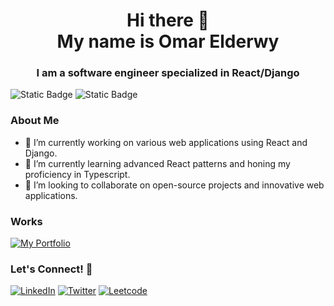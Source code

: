 <h1 align="center">Hi there 👋<br>My name is Omar Elderwy</h1>
<h3 align="center">I am a software engineer specialized in React/Django</h3>
<!--
- 🔭 I’m currently working on ...
- 🌱 I’m currently learning ...
- 👯 I’m looking to collaborate on ...
- 🤔 I’m looking for help with ...
- 💬 Ask me about ...
- 📫 How to reach me: ...
- 😄 Pronouns: ...
- ⚡ Fun fact: ...
-->

![Static Badge](https://img.shields.io/badge/Frontend-React-blue)
![Static Badge](https://img.shields.io/badge/Backend-Django-green)

### About Me
- 🔭 I’m currently working on various web applications using React and Django.
- 🌱 I’m currently learning advanced React patterns and honing my proficiency in Typescript.
- 👯 I’m looking to collaborate on open-source projects and innovative web applications.

### Works
[![My Portfolio](https://img.shields.io/badge/My_Portfolio-A020F0?style=for-the-badge)](https://omarderwy.github.io/portfolio/)

### Let's Connect! 🤝

[![LinkedIn](https://img.shields.io/badge/LinkedIn-0077B5?style=for-the-badge&logo=linkedin&logoColor=white)](https://linkedin.com/in/omar-derwy)
[![Twitter](https://img.shields.io/badge/Twitter-1DA1F2?style=for-the-badge&logo=twitter&logoColor=white)](https://twitter.com/Omarderwy)
[![Leetcode](https://img.shields.io/badge/Leetcode-FFA116?style=for-the-badge&logo=leetcode&logoColor=black)](https://leetcode.com/u/Omarderwy/)